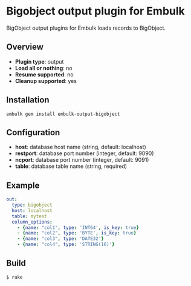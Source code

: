 # Bigobject output plugin for Embulk

BigObject output plugins for Embulk loads records to BigObject.

## Overview

* **Plugin type**: output
* **Load all or nothing**: no
* **Resume supported**: no
* **Cleanup supported**: yes

## Installation

```
embulk gem install embulk-output-bigobject
```

## Configuration

- **host**: database host name (string, default: localhost)
- **restport**: database port number (integer, default: 9090)
- **ncport**: database port number (integer, default: 9091)
- **table**: database table name (string, required)

## Example

```yaml
out:
  type: bigobject
  host: localhost
  table: mytest
  column_options:
    - {name: "col1", type: 'INT64', is_key: true}
    - {name: "col2", type: 'BYTE', is_key: true}
    - {name: "col3", type: 'DATE32'}
    - {name: "col4", type: 'STRING(16)'}
```


## Build

```
$ rake
```

